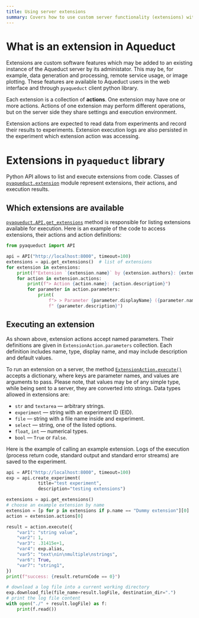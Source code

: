 ```yaml
---
title: Using server extensions
summary: Covers how to use custom server functionality (extensions) with client library.
---
```


# What is an extension in Aqueduct

Extensions are custom software features which may be added to an existing instance of the 
Aqueduct server by its administator. This may be, for example, data generation and processing, 
remote service usage, or image plotting. These features are available to Aqueduct users
in the web interface and through `pyaqueduct` client python library.

Each extension is a collection of **actions**. One extension may have one or more actions.
Actions of one extension may perform different operations, but on the server side they share
settings and execution environment.

Extension actions are expected to read data from experiments and record their results to experiments.
Extension execution logs are also persisted in the experiment which extension action was accessing.

# Extensions in `pyaqueduct` library

Python API allows to list and execute extensions from code. Classes of 
[`pyaqueduct.extension`](api-reference.md#extensions) module represent extensions, their actions, 
and execution results.

## Which extensions are available

[`pyaqueduct.API.get_extensions`](api-reference.md#pyaqueduct.API.get_extensions) method is responsible
for listing extensions available for execution. Here is an example of the code to access extensions, their
actions and action definitions:

```python
from pyaqueduct import API

api = API("http://localhost:8000", timeout=100)
extensions = api.get_extensions()  # list of extensions
for extension in extensions:
    print(f"Extension `{extension.name}` by {extension.authors}: {extension.description}.")
    for action in extension.actions:
        print(f"> Action {action.name}: {action.description}")
        for parameter in action.parameters:
            print(
                f"> > Parameter {parameter.displayName} ({parameter.name}, {parameter.dataType}):"
                f" {parameter.description}")
```

## Executing an extension

As shown above, extension actions accept named parameters. Their definitions are given 
in `ExtensionAction.parameters` collection. Each definition includes name, type, display 
name, and may include description and default values.

To run an extension on a server, the method [`ExtensionAction.execute()`](api-reference.md#pyaqueduct.extension.ExtensionAction.execute)
accepts a dictionary, where keys are parameter names, and values are arguments to pass.
Please note, that values may be of any simple type, while being sent to a server, they are
converted into strings. Data types allowed in extensions are:
- `str` and `textarea` — arbitrary strings.
- `experiment` — string with an experiment ID (EID).
- `file` — string with a file name inside and experiment.
- `select` — string, one of the listed options.
- `float`, `int` — numerical types.
- `bool` — `True` or `False`.

Here is the example of calling an example extension. Logs of the execution 
(process return code, standard output and standard error streams) are saved to the experiment.

```python
api = API("http://localhost:8000", timeout=100)
exp = api.create_experiment(
            title="test experiment",
            description="testing extensions")

extensions = api.get_extensions()
# choose an example extension by name
extension = [p for p in extensions if p.name == "Dummy extension"][0]
action = extension.actions[0]

result = action.execute({
    "var1": "string value",
    "var2": 1,
    "var3": .31415e+1,
    "var4": exp.alias,
    "var5": "text\nin\nmultiple\nstrings",
    "var6": True,
    "var7": "string1",
})
print(f"success: {result.returnCode == 0}")

# download a log file into a current working directory
exp.download_file(file_name=result.logFile, destination_dir=".")
# print the log file content
with open("./" + result.logFile) as f:
    print(f.read())
```
